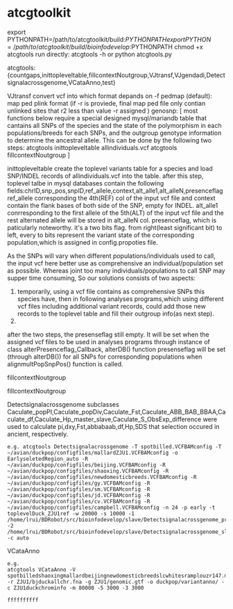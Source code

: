 # atcgtoolkit

export PYTHONPATH=/path/to/atcgtoolkit/build:$PYTHONPATH
export PYTHON=/path/to/atcgtoolkit/build/bioinfodevelop:$PYTHONPATH
chmod +x atcgtools
run directly:
atcgtools -h
or 
python atcgtools.py


atcgtools: {countgaps,inittopleveltable,fillcontextNoutgroup,VJtransf,VJgendadi,Detectsignalacrossgenome,VCataAnno,test}

 VJtransf
 convert vcf into which format depands on -f 
 pedmap (default): map ped plink format (if -r is proviede, final map ped file only contian unlinked sites that r2 less than value -r assigned )
 genosnp:
[ most functions below require a special designed mysql/mariandb table that cantains all SNPs of the species and the state of the polymorphism in each populations/breeds for each SNPs, 
  and the outgroup genotype information to determine the ancestral allele. This can be done by the following two steps:
 atcgtools inittopleveltable allindividuals.vcf
 atcgtools fillcontextNoutgroup 
 ]
 
 inittopleveltable
 	create the toplevel variants table for a species and load SNP/INDEL records of allindividuals.vcf into the table.
 	after this step, toplevel talbe in mysql databases contain the following fields:chrID,snp_pos,snpID,ref_allele,context,alt_alle1,alt_alleN,presenceflag
 	ref_allele corresponding the 4th(REF) col of the input vcf file and context contain the flank bases of both side of the SNP, empty for INDEL.
 	alt_alle1 conrresponding to the first allele of the 5th(ALT) of the input vcf file and the rest alternated allele will be stored in alt_alleN col.
 	presenceflag, which is paticularly noteworthy. it's a two bits flag. from right(least significant bit) to left, every to bits represent the variant state of the corresponding population,which is assigned in config.propoties file.
 	
 As the SNPs will vary when different populations/individuals used to call, the input vcf here better use as comprehensive an individual/population set as possible. 
 Whereas joint too many individuals/populations to call SNP may supper time consuming, So our solutions consists of two aspects:
 1) temporarily, using a vcf file contains as comprehensive SNPs this species have, then in following analyses programs,which using different vcf files including additional variant records, could add those new records to the toplevel table and fill their outgroup info(as next step).
 2) 
 after the two steps, the presenseflag still empty. It will be set when the assigned vcf files to be used in analyses programs through instance of class alterPresenceflag_Callback, alterDB() function
 presenseflag will be set (through alterDB()) for all SNPs for corresponding populations when alignmultPopSnpPos() function is called.

 fillcontextNoutgroup
 
 fillcontextNoutgroup


 Detectsignalacrossgenome
 subclasses Caculate_popPI,Caculate_popDiv,Caculate_Fst,Caculate_ABB_BAB_BBAA,Caculate_df,Caculate_Hp_master_slave,Caculate_S_ObsExp_difference were used to
 calculate pi,dxy,Fst,abbabaab,df,Hp,SDS that selection occured in ancient, respectively.
	
	e.g. atcgtools Detectsignalacrossgenome -T spotbilled.VCFBAMconfig -T ~/avian/duckpop/configfiles/mallardZJU1.VCFBAMconfig -o EarlyseletedRegion_auto -R ~/avian/duckpop/configfiles/beijing.VCFBAMconfig -R ~/avian/duckpop/configfiles/shaoxing.VCFBAMconfig -R ~/avian/duckpop/configfiles/newdomesticbreeds.VCFBAMconfig -R ~/avian/duckpop/configfiles/gy.VCFBAMconfig -R ~/avian/duckpop/configfiles/sm.VCFBAMconfig -R ~/avian/duckpop/configfiles/jd.VCFBAMconfig -R ~/avian/duckpop/configfiles/cv.VCFBAMconfig -R ~/avian/duckpop/configfiles/campbell.VCFBAMconfig -n 24 -p early -t toplevelDuck_ZJU1ref -w 20000 -s 10000 -1 /home/lrui/BDRobot/src/bioinfodevelop/slave/Detectsignalacrossgenome_producecorrelation_slave.py -2 /home/lrui/BDRobot/src/bioinfodevelop/slave/Detectsignalacrossgenome_slidewin_slave.py -c auto

 VCataAnno
	
	e.g. 
	atcgtools VCataAnno -V spotbilledshaoxingmallardbeijingnewdomesticbreedslcwhitesramplouzr147.majorwild_domestic.vcf -r ZJU1/bjduckallchr.fna -g ZJU1/genomic.gtf -o duckpop/variantanno/ -c ZJU1duckchrominfo -m 80000 -5 3000 -3 3000
	
	ffffffffff